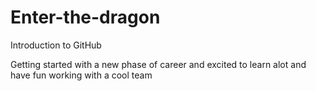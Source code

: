# Enter-the-dragon
Introduction to GitHub

Getting started with a new phase of career and excited to learn alot and have fun working with a cool team 

